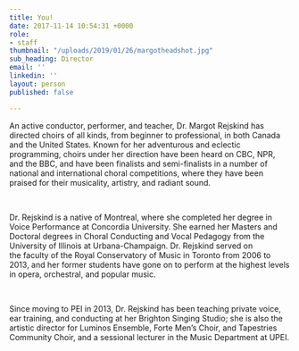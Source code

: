 ```yaml
---
title: You!
date: 2017-11-14 10:54:31 +0000
role:
- staff
thumbnail: "/uploads/2019/01/26/margotheadshot.jpg"
sub_heading: Director
email: ''
linkedin: ''
layout: person
published: false

---
```

An active conductor, performer, and teacher, Dr. Margot Rejskind has directed choirs of all kinds, from beginner to professional, in both Canada and the United States. Known for her adventurous and eclectic programming, choirs under her direction have been heard on CBC, NPR, and the BBC, and have been finalists and semi-finalists in a number of national and international choral competitions, where they have been praised for their musicality, artistry, and radiant sound.

 

Dr. Rejskind is a native of Montreal, where she completed her degree in Voice Performance at Concordia University. She earned her Masters and Doctoral degrees in Choral Conducting and Vocal Pedagogy from the University of Illinois at Urbana-Champaign. Dr. Rejskind served on the faculty of the Royal Conservatory of Music in Toronto from 2006 to 2013, and her former students have gone on to perform at the highest levels in opera, orchestral, and popular music.

 

Since moving to PEI in 2013, Dr. Rejskind has been teaching private voice, ear training, and conducting at her Brighton Singing Studio; she is also the artistic director for Luminos Ensemble, Forte Men’s Choir, and Tapestries Community Choir, and a sessional lecturer in the Music Department at UPEI.